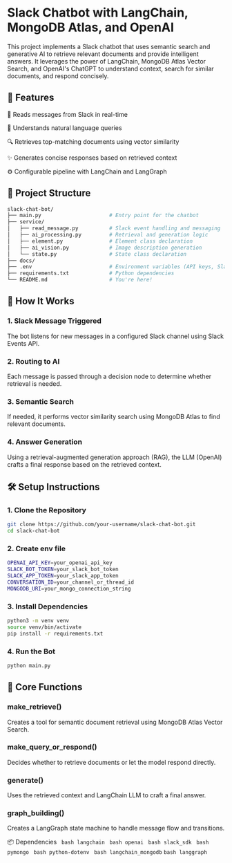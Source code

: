 # Slack Chatbot with LangChain, MongoDB Atlas, and OpenAI
This project implements a Slack chatbot that uses semantic search and generative AI to retrieve relevant documents and provide intelligent answers. It leverages the power of LangChain, MongoDB Atlas Vector Search, and OpenAI's ChatGPT to understand context, search for similar documents, and respond concisely.

## 🔧 Features
💬 Reads messages from Slack in real-time

🧠 Understands natural language queries

🔍 Retrieves top-matching documents using vector similarity

✨ Generates concise responses based on retrieved context

⚙️ Configurable pipeline with LangChain and LangGraph

## 🧱 Project Structure
```bash
slack-chat-bot/
├── main.py                      # Entry point for the chatbot
├── service/
│   ├── read_message.py          # Slack event handling and messaging
│   ├── ai_processing.py         # Retrieval and generation logic
│   ├── element.py               # Element class declaration
│   ├── ai_vision.py             # Image description generation
│   └── state.py                 # State class declaration
├── docs/
├── .env                         # Environment variables (API keys, Slack tokens)
├── requirements.txt             # Python dependencies
└── README.md                    # You're here!
```

## 🚀 How It Works
### 1. Slack Message Triggered
The bot listens for new messages in a configured Slack channel using Slack Events API.

### 2. Routing to AI
Each message is passed through a decision node to determine whether retrieval is needed.

### 3. Semantic Search
If needed, it performs vector similarity search using MongoDB Atlas to find relevant documents.

### 4. Answer Generation
Using a retrieval-augmented generation approach (RAG), the LLM (OpenAI) crafts a final response based on the retrieved context.

## 🛠️ Setup Instructions
### 1. Clone the Repository
```bash
git clone https://github.com/your-username/slack-chat-bot.git
cd slack-chat-bot
```

### 2. Create env file
``` bash 
OPENAI_API_KEY=your_openai_api_key
SLACK_BOT_TOKEN=your_slack_bot_token
SLACK_APP_TOKEN=your_slack_app_token
CONVERSATION_ID=your_channel_or_thread_id
MONGODB_URI=your_mongo_connection_string
```

### 3. Install Dependencies
``` bash
python3 -m venv venv
source venv/bin/activate
pip install -r requirements.txt
```

### 4. Run the Bot
``` bash
python main.py
```

## 🧠 Core Functions
### make_retrieve()
Creates a tool for semantic document retrieval using MongoDB Atlas Vector Search.

### make_query_or_respond()
Decides whether to retrieve documents or let the model respond directly.

### generate()
Uses the retrieved context and LangChain LLM to craft a final answer.

### graph_building()
Creates a LangGraph state machine to handle message flow and transitions.

📦 Dependencies
``` bash langchain```
``` bash openai```
``` bash slack_sdk```
``` bash pymongo```
``` bash python-dotenv```
``` bash langchain_mongodb```
```bash langgraph```


